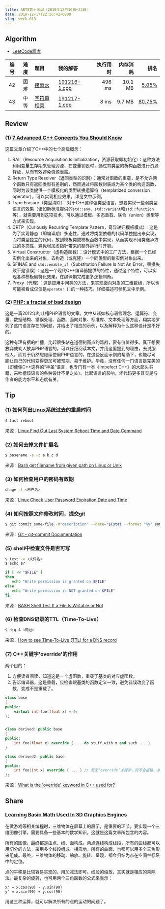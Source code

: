 ```yaml
---
title: ARTS第十三周（2019年12月16日~22日）
date: 2019-12-17T22:36:42+0800
slug: week-013
---
```


## Algorithm

* [LeetCode题库](https://leetcode-cn.com/problemset/all/)

| 编号 | 难度 | 题目 | 我的解答 | 执行用时 | 内存消耗 | 排名 |
|:----:|:----:|:-----|:-----|---------:|---------:|-----:|
| 42 | 困难 | [接雨水](https://leetcode-cn.com/problems/trapping-rain-water/) | [191216-1.cpp](https://github.com/yanlinlin82/leetcode/blob/master/00042_trapping-rain-water/191216-1.cpp) | 496 ms | 10.1 MB | [5.05%](https://leetcode-cn.com/submissions/detail/40112534/) |
| 43 | 中等 | [字符串相乘](https://leetcode-cn.com/problems/multiply-strings/) | [191217-1.cpp](https://github.com/yanlinlin82/leetcode/blob/master/00043_multiply-strings/191217-1.cpp) | 8 ms | 9.7 MB | [80.75%](https://leetcode-cn.com/submissions/detail/40348646/) |

## Review

### (1) [7 Advanced C++ Concepts You Should Know](https://dev.to/visheshpatel/7-advanced-c-concepts-you-should-know-4gog)

这篇文章介绍了C++中的七个高级概念：

1. RAII（Resource Acquisition Is Initialization，资源获取即初始化）：这种方法利用变量生存期来管理资源，在变量销毁时，通过其类型的析构函数进行资源释放，从而有效避免资源泄露。
2. Return Type Resolver（返回类型的识别）：通常对函数的重载，是不允许两个函数只有返回类型有差别的，然而通过将函数封装成为某个类的构造函数，同时为该类提供一个模板化的类型转换运算符（templatized conversion operator），可以实现相应效果。详见文中示例。
3. Type Erasure（类型清除）：对于C++这种强类型语言，想要实现一些弱类型语言的效果（诸如新标准提供的`std::any`、`std::variant`和`std::function`等），就需要用到这项技术，可以通过模板、多态重载、联合（union）类型等方式来实现。
4. CRTP（Curiously Recurring Template Pattern，奇异递归模板模式）：这是为了实现静态（即编译期）多态性，通过将类型依赖的代码单独提出来实现，而将类型独立的代码，放到模板类或模板函数中实现，从而实现不用类继承方式的多态性，避免增加虚指针带来的额外运行时开销。
5. Virtual Constructor（虚构造函数）：设计模式中的工厂方法，根据一个已经实例化出来的对象，去构造（或克隆）一个同类型的新实例对象出来。
6. SFINAE and `std::enable_if`（Substitution Failure Is Not An Error，替换失败不是错误）：这是一个现代C++编译器提供的特性，通过这个特性，可以实现各种模板偏特化效果，在编译期完成更多逻辑判断。
7. Proxy（代理）：这是应用中间类的方法，来实现面向对象的二维数组，所以也可能被看成仅仅是`operator []`的一种技巧。详细描述可参见文中示例。

### (2) [PHP: a fractal of bad design](https://eev.ee/blog/2012/04/09/php-a-fractal-of-bad-design/)

这是一篇2012年的吐槽PHP语言的文章。文中从诸如核心语言理念、运算符、变量、数据结构、错误处理、函数、面向对象、标准库、文本处理等方面，翔实地罗列了这门语言存在的问题，并给出了相应的示例，以及解释为什么这种设计是不好的。

这种有理有据的吐槽，比起很多站在道德制高点的骂战，要有价值得多。真正想要放弃或劝人放弃PHP语言的，可以仔细阅读本文，并用这里提到的理由，去说服他人。而对于仍然想继续使用PHP语言的，在这些反面示例的帮助下，也能尽可能让自己的代码变得更加可被预期、易于维护。毕竟，没有任何一门语言是完美的（即使像C++这样的“神圣”语言，也专门有一本《Impefect C++》的大部头书籍，来吐槽该语言的各种设计不足之处）。比起语言的影响，坏代码更多其实是与作者的能力水平和态度有关。

## Tip

### (1) 如何列出Linux系统过去的重启时间

```sh
$ last reboot
```

来源：[Linux Find Out Last System Reboot Time and Date Command](https://www.cyberciti.biz/tips/linux-last-reboot-time-and-date-find-out.html)

### (2) 如何去掉文件扩展名

```sh
$ basename -a -z a b c d
```

来源：[Bash get filename from given path on Linux or Unix](https://www.cyberciti.biz/faq/bash-get-filename-from-given-path-on-linux-or-unix/)

### (3) 如何检查用户的密码有效期

```sh
chage -l <用户名>
```

来源：[Linux Check User Password Expiration Date and Time](https://www.cyberciti.biz/faq/linux-howto-check-user-password-expiration-date-and-time/)

### (4) 如何按照文件修改时间，提交git

```sh
$ git commit some-file -m"description" --date="$(stat --format "%y" some-file)"
```

来源：[Git - git-commit Documentation](https://git-scm.com/docs/git-commit)

### (5) shell中检查文件是否可写

```sh
$ test -w <文件名>
$ echo $?
```

```sh
if [ -w "$FILE" ]
then
   echo "Write permission is granted on $FILE"
else
   echo "Write permission is NOT granted on $FILE"
fi
```

来源：[BASH Shell Test If a File Is Writable or Not](https://www.cyberciti.biz/faq/unix-linux-shell-scripting-test-if-filewritable/)

### (6) 检查DNS记录的TTL（Time-To-Live）

```sh
$ dig A <网址>
```

来源：[How to see Time-To-Live (TTL) for a DNS record](https://www.cyberciti.biz/faq/how-to-see-time-to-live-ttl-for-a-dns-record/)

### (7) C++关键字'override'的作用

两个目的：

1. 方便读者阅读，知道这是一个虚函数，重载了基类的对应虚函数。
2. 告诉编译器，这是重载，应检查跟基类的函数定义一致，避免错误改变了函数，变成不是重载了。

```cpp
class base
{
public:
    virtual int foo(float x) = 0;
};


class derived: public base
{
public:
    int foo(float x) override { ... do stuff with x and such ... }
}

class derived2: public base
{
public:
    int foo(int x) override { ... } // 若无‘override’关键字，则不会报错，从而被当作“类型变更”（虚机制将不会成立）
};
```

来源：[What is the 'override' keyword in C++ used for?](https://stackoverflow.com/questions/18198314/what-is-the-override-keyword-in-c-used-for)

## Share

### [Learning Basic Math Used In 3D Graphics Engines](https://www.codeproject.com/Articles/1247960/Learning-Basic-Math-Used-In-3D-Graphics-Engines)

在做游戏等相关编程时，三维物体在屏幕上的展示，是重要的环节。要实现一个三维图像引擎，需要具备一些基本的数学知识，这就是这篇文章所包含的内容。

所有的图像，最终都是由点、线、面构成。两点连线构成线段，所有的曲线都可以用切分的方法，采用多个线段组成。相应地，所有的曲面，也都可以用多个三角形来组成。最终，三维物体的移动、缩放、旋转、呈现，都会归结为点在空间坐标系中的定位。

点的平移是比较容易实现的，用加减法即可。线段的缩放，其实就是相应的乘除法。最复杂的旋转，也可用两个三角函数的公式来表示：

```
x' = x.cos(90) - y.sin(90)
y' = x.sin(90) + y.cos(90)
```

用这三种运算，就可以解决所有的点的运动的问题了。
